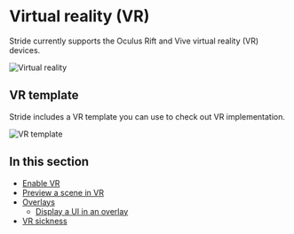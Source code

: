 # Virtual reality (VR)

Stride currently supports the Oculus Rift and Vive virtual reality (VR) devices.

![Virtual reality](media/virtual-reality.png)

## VR template

Stride includes a VR template you can use to check out VR implementation.

![VR template](media/template-virtual-reality.png)

## In this section

* [Enable VR](enable-vr.md)
* [Preview a scene in VR](preview-a-scene-in-vr.md)
* [Overlays](overlays.md)
    * [Display a UI in an overlay](display-a-UI-in-an-overlay.md)
* [VR sickness](vr-sickness.md)
